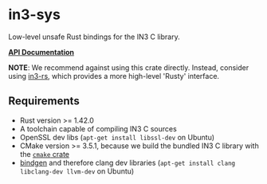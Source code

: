 # in3-sys
Low-level unsafe Rust bindings for the IN3 C library.


**[API Documentation](https://docs.rs/in3-sys/)**

**NOTE**:
We recommend against using this crate directly.
Instead, consider using [in3-rs](https://github.com/slockit/in3-c/tree/master/rust/in3-rs), which provides a more high-level 'Rusty' interface.


## Requirements
* Rust version >= 1.42.0
* A toolchain capable of compiling IN3 C sources
* OpenSSL dev libs (`apt-get install libssl-dev` on Ubuntu)
* CMake version >= 3.5.1, because we build the bundled IN3 C library with the [`cmake` crate](https://github.com/alexcrichton/cmake-rs)
* [bindgen](https://github.com/rust-lang-nursery/rust-bindgen) and therefore clang dev libraries (`apt-get install clang libclang-dev llvm-dev` on Ubuntu)
